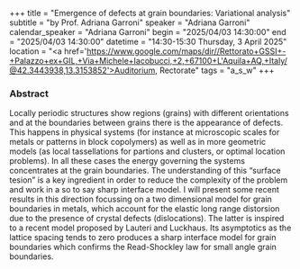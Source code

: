 +++
title = "Emergence of defects at grain boundaries: Variational analysis"
subtitle = "by Prof. Adriana Garroni"
speaker = "Adriana Garroni"
calendar_speaker = "Adriana Garroni"
begin = "2025/04/03  14:30:00"
end = "2025/04/03  14:30:00"
datetime = "14:30-15:30 Thursday, 3 April 2025"
location = "<a href='https://www.google.com/maps/dir//Rettorato+GSSI+-+Palazzo+ex+GIL,+Via+Michele+Iacobucci,+2,+67100+L'Aquila+AQ,+Italy/@42.3443938,13.3153852'>Auditorium, Rectorate</a>"
tags = "a_s_w"
+++

### Abstract
Locally periodic structures show regions (grains) with different orientations and at the boundaries between grains there is the appearance of defects. This happens in physical systems (for instance at microscopic scales for metals or patterns in block copolymers) as well as in more geometric models (as local tassellations for partions and clusters, or optimal location problems). In all these cases the energy governing the systems concentrates at the grain boundaries. The understanding of this “surface tesion” is a key ingredient in order to reduce the complexity of the problem and work in a so to say sharp interface model.
I will present some recent results in this direction focussing on a two dimensional model for grain boundaries in metals, which account for the elastic long range distorsion due to the presence of crystal defects (dislocations). The latter is inspired to a recent model proposed by Lauteri and Luckhaus. Its asymptotics as the lattice spacing tends to zero produces a sharp interface model for grain boundaries which confirms the Read-Shockley law for small angle grain boundaries.
